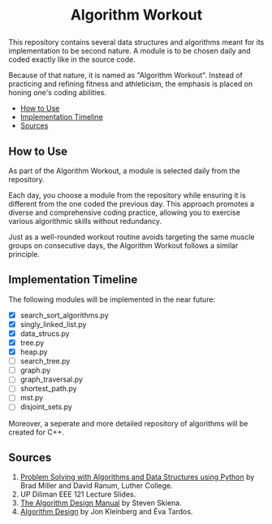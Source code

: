 # <p align="center">Algorithm Workout</p>

This repository contains several data structures and algorithms meant for its implementation to be second nature. A module is to be chosen daily and coded exactly like in the source code.

Because of that nature, it is named as "Algorithm Workout".  Instead of practicing and refining fitness and athleticism, the emphasis is placed on honing one's coding abilities.

<!-- toc -->

- [How to Use](#how-to-use)
- [Implementation Timeline](#implementation-timeline)
- [Sources](#sources)

<!-- tocstop -->

## How to Use

As part of the Algorithm Workout, a module is selected daily from the repository. 

Each day, you choose a module from the repository while ensuring it is different from the one coded the previous day. This approach promotes a diverse and comprehensive coding practice, allowing you to exercise various algorithmic skills without redundancy.

Just as a well-rounded workout routine avoids targeting the same muscle groups on consecutive days, the Algorithm Workout follows a similar principle. 

## Implementation Timeline

The following modules will be implemented in the near future:
- [x] search_sort_algorithms.py
- [x] singly_linked_list.py
- [x] data_strucs.py
- [x] tree.py
- [x] heap.py
- [ ] search_tree.py
- [ ] graph.py
- [ ] graph_traversal.py
- [ ] shortest_path.py
- [ ] mst.py
- [ ] disjoint_sets.py

Moreover, a seperate and more detailed repository of algorithms will be created for C++.

## Sources
1. [Problem Solving with Algorithms and Data Structures using Python](https://runestone.academy/ns/books/published/pythonds/index.html) by Brad Miller and David Ranum, Luther College.
2. UP Diliman EEE 121 Lecture Slides.
3. [The Algorithm Design Manual](https://www.amazon.com/Algorithm-Design-Manual-Computer-Science-dp-3030542580/dp/3030542580/ref=dp_ob_title_bk) by Steven Skiena.
3. [Algorithm Design](https://www.amazon.com/Algorithm-Design-Jon-Kleinberg/dp/0321295358) by Jon Kleinberg and Éva Tardos.
